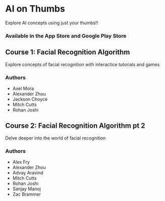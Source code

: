# AI on Thumbs
Explore AI concepts using just your thumbs!!

### Available in the App Store and Google Play Store

## Course 1: Facial Recognition Algorithm
Explore concepts of facial recognition with interactice tutorials and games

### Authors

* Axel Mora
* Alexander Zhou
* Jackson Choyce
* Mitch Cutts
* Rohan Joshi


## Course 2: Facial Recognition Algorithm pt 2
Delve deeper into the world of facial recognition

### Authors
* Alex Fry
* Alexander Zhou
* Advay Aravind
* Mitch Cutts
* Rohan Joshi
* Sanjay Manoj
* Zac Brammer
